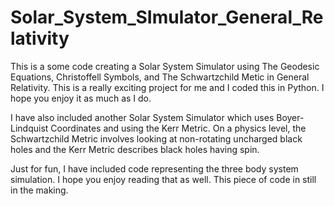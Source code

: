 # Solar_System_SImulator_General_Relativity
This is a some code creating a Solar System Simulator using The Geodesic Equations, Christoffell Symbols, and The Schwartzchild Metic in General Relativity. This is a really exciting project for me and I coded this in Python.  I hope you enjoy it as much as I do. 

I have also included another Solar System Simulator which uses Boyer-Lindquist Coordinates and using 
the Kerr Metric. On a physics level, the Schwartzchild Metric involves looking at non-rotating uncharged black holes and the Kerr Metric describes black holes having spin. 


Just for fun, I have included code representing the three body system simulation. I hope you enjoy reading that as well. This piece of code in still in the making. 
